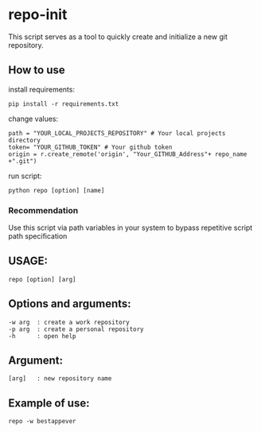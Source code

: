 # repo-init
This script serves as a tool to quickly create and initialize a new git repository.

## How to use
install requirements:

	pip install -r requirements.txt
change values:

	path = "YOUR_LOCAL_PROJECTS_REPOSITORY" # Your local projects directory
	token= "YOUR_GITHUB_TOKEN" # Your github token
	origin = r.create_remote('origin', "Your_GITHUB_Address"+ repo_name +".git")
run script:
	
	python repo [option] [name]
### Recommendation
Use this script via path variables in your system to bypass repetitive script path specification 

## USAGE: 
	repo [option] [arg]
	
## Options and arguments:
	-w arg	: create a work repository
	-p arg	: create a personal repository
	-h		: open help

## Argument:
	[arg]	: new repository name

## Example of use:
	repo -w bestappever
